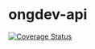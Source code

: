# ongdev-api
[![Coverage Status](https://coveralls.io/repos/github/OngDev/api-gateway/badge.svg?branch=master)](https://coveralls.io/github/OngDev/api-gateway?branch=master)